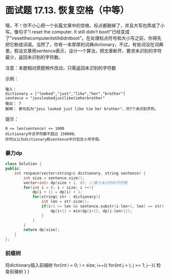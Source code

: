 # 面试题 17.13. 恢复空格（中等）

哦，不！你不小心把一个长篇文章中的空格、标点都删掉了，并且大写也弄成了小写。像句子"I reset the computer. It still didn’t boot!"已经变成了"iresetthecomputeritstilldidntboot"。在处理标点符号和大小写之前，你得先把它断成词语。当然了，你有一本厚厚的词典dictionary，不过，有些词没在词典里。假设文章用sentence表示，设计一个算法，把文章断开，要求未识别的字符最少，返回未识别的字符数。

注意：本题相对原题稍作改动，只需返回未识别的字符数

示例：

    输入：
    dictionary = ["looked","just","like","her","brother"]
    sentence = "jesslookedjustliketimherbrother"
    输出： 7
    解释： 断句后为"jess looked just like tim her brother"，共7个未识别字符。

提示：

    0 <= len(sentence) <= 1000
    dictionary中总字符数不超过 150000。
    你可以认为dictionary和sentence中只包含小写字母。

### 暴力dp
```c++
class Solution {
public:
    int respace(vector<string>& dictionary, string sentence) {
        int size = sentence.size();
        vector<int> dp(size + 1, 0); //最少未识别的字符数
        for(int i = 0; i < size; i ++){
            dp[i + 1] = dp[i] + 1;
            for(string& str : dictionary){
                int len = str.size();
                if(i+1 >= len && sentence.substr(i-len+1, len) == str){
                    dp[i+1] = min(dp[i+1], dp[i-len+1]);
                }
            }
        }
        return dp[size];
    }
};
```

### 前缀树
将dictionary插入前缀树
for(int i = 0; i < size; i++){
    for(int j = i; j >= 1; j--){
        检查前缀树
    }
}